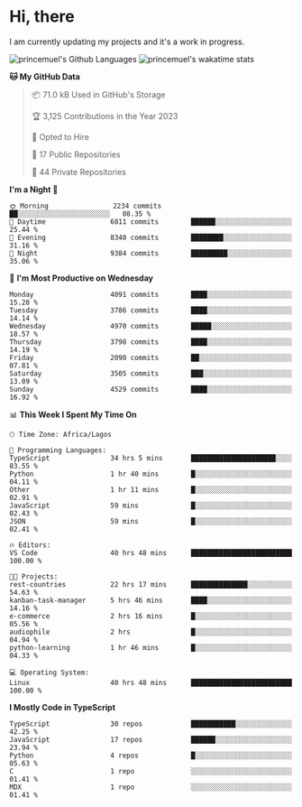 # Hi, there

<!--
**princemuel/princemuel** is a ✨ _special_ ✨ repository because its `README.md` (this file) appears on your GitHub profile.

Here are some ideas to get you started:

- 🔭 I’m currently working on ...
- 🌱 I’m currently learning ...
- 👯 I’m looking to collaborate on ...
- 🤔 I’m looking for help with ...
- 💬 Ask me about ...
- 📫 How to reach me: ...
- 😄 Pronouns: ...
- ⚡ Fun fact: ...
-->

I am currently updating my projects and it's a work in progress.

![princemuel's Github Languages](https://github-readme-stats.vercel.app/api/top-langs/?username=princemuel&text_color=586069&layout=compact&hide_border=true&title_color=0366d6&count_private=true&include_all_commits=true&theme=tokyonight&show_icons=true)
![princemuel's wakatime stats](https://github-readme-stats.vercel.app/api/wakatime?username=princemuel&text_color=586069&layout=compact&hide_border=true&title_color=0366d6&count_private=true&include_all_commits=true&theme=tokyonight&show_icons=true)

<!--START_SECTION:waka-->
**🐱 My GitHub Data** 

> 📦 71.0 kB Used in GitHub's Storage 
 > 
> 🏆 3,125 Contributions in the Year 2023
 > 
> 💼 Opted to Hire
 > 
> 📜 17 Public Repositories 
 > 
> 🔑 44 Private Repositories 
 > 
**I'm a Night 🦉** 

```text
🌞 Morning                2234 commits        ██░░░░░░░░░░░░░░░░░░░░░░░   08.35 % 
🌆 Daytime                6811 commits        ██████░░░░░░░░░░░░░░░░░░░   25.44 % 
🌃 Evening                8340 commits        ████████░░░░░░░░░░░░░░░░░   31.16 % 
🌙 Night                  9384 commits        █████████░░░░░░░░░░░░░░░░   35.06 % 
```
📅 **I'm Most Productive on Wednesday** 

```text
Monday                   4091 commits        ████░░░░░░░░░░░░░░░░░░░░░   15.28 % 
Tuesday                  3786 commits        ████░░░░░░░░░░░░░░░░░░░░░   14.14 % 
Wednesday                4970 commits        █████░░░░░░░░░░░░░░░░░░░░   18.57 % 
Thursday                 3798 commits        ████░░░░░░░░░░░░░░░░░░░░░   14.19 % 
Friday                   2090 commits        ██░░░░░░░░░░░░░░░░░░░░░░░   07.81 % 
Saturday                 3505 commits        ███░░░░░░░░░░░░░░░░░░░░░░   13.09 % 
Sunday                   4529 commits        ████░░░░░░░░░░░░░░░░░░░░░   16.92 % 
```


📊 **This Week I Spent My Time On** 

```text
🕑︎ Time Zone: Africa/Lagos

💬 Programming Languages: 
TypeScript               34 hrs 5 mins       █████████████████████░░░░   83.55 % 
Python                   1 hr 40 mins        █░░░░░░░░░░░░░░░░░░░░░░░░   04.11 % 
Other                    1 hr 11 mins        █░░░░░░░░░░░░░░░░░░░░░░░░   02.91 % 
JavaScript               59 mins             █░░░░░░░░░░░░░░░░░░░░░░░░   02.43 % 
JSON                     59 mins             █░░░░░░░░░░░░░░░░░░░░░░░░   02.41 % 

🔥 Editors: 
VS Code                  40 hrs 48 mins      █████████████████████████   100.00 % 

🐱‍💻 Projects: 
rest-countries           22 hrs 17 mins      ██████████████░░░░░░░░░░░   54.63 % 
kanban-task-manager      5 hrs 46 mins       ████░░░░░░░░░░░░░░░░░░░░░   14.16 % 
e-commerce               2 hrs 16 mins       █░░░░░░░░░░░░░░░░░░░░░░░░   05.56 % 
audiophile               2 hrs               █░░░░░░░░░░░░░░░░░░░░░░░░   04.94 % 
python-learning          1 hr 46 mins        █░░░░░░░░░░░░░░░░░░░░░░░░   04.33 % 

💻 Operating System: 
Linux                    40 hrs 48 mins      █████████████████████████   100.00 % 
```

**I Mostly Code in TypeScript** 

```text
TypeScript               30 repos            ███████████░░░░░░░░░░░░░░   42.25 % 
JavaScript               17 repos            ██████░░░░░░░░░░░░░░░░░░░   23.94 % 
Python                   4 repos             █░░░░░░░░░░░░░░░░░░░░░░░░   05.63 % 
C                        1 repo              ░░░░░░░░░░░░░░░░░░░░░░░░░   01.41 % 
MDX                      1 repo              ░░░░░░░░░░░░░░░░░░░░░░░░░   01.41 % 
```




<!--END_SECTION:waka-->
